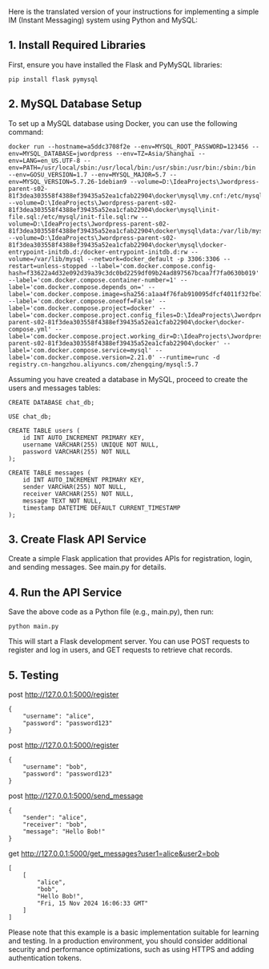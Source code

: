 Here is the translated version of your instructions for implementing a simple IM (Instant Messaging) system using Python and MySQL:

## 1. Install Required Libraries
First, ensure you have installed the Flask and PyMySQL libraries:
```
pip install flask pymysql
```

## 2. MySQL Database Setup
To set up a MySQL database using Docker, you can use the following command:

```
docker run --hostname=a5ddc3708f2e --env=MYSQL_ROOT_PASSWORD=123456 --env=MYSQL_DATABASE=jwordpress --env=TZ=Asia/Shanghai --env=LANG=en_US.UTF-8 --env=PATH=/usr/local/sbin:/usr/local/bin:/usr/sbin:/usr/bin:/sbin:/bin --env=GOSU_VERSION=1.7 --env=MYSQL_MAJOR=5.7 --env=MYSQL_VERSION=5.7.26-1debian9 --volume=D:\IdeaProjects\Jwordpress-parent-s02-81f3dea303558f4388ef39435a52ea1cfab22904\docker\mysql\my.cnf:/etc/mysql/my.cnf:rw --volume=D:\IdeaProjects\Jwordpress-parent-s02-81f3dea303558f4388ef39435a52ea1cfab22904\docker\mysql\init-file.sql:/etc/mysql/init-file.sql:rw --volume=D:\IdeaProjects\Jwordpress-parent-s02-81f3dea303558f4388ef39435a52ea1cfab22904\docker\mysql\data:/var/lib/mysql:rw --volume=D:\IdeaProjects\Jwordpress-parent-s02-81f3dea303558f4388ef39435a52ea1cfab22904\docker\mysql\docker-entrypoint-initdb.d:/docker-entrypoint-initdb.d:rw --volume=/var/lib/mysql --network=docker_default -p 3306:3306 --restart=unless-stopped --label='com.docker.compose.config-hash=f33622a4d32e092d39a39c3dc0bd2259df09b24ad897567bcaa7f7fa0630b019' --label='com.docker.compose.container-number=1' --label='com.docker.compose.depends_on=' --label='com.docker.compose.image=sha256:a1aa4f76fab910095dfcf4011f32fbe7acdb84c46bb685a8cf0a75e7d0da8f6b' --label='com.docker.compose.oneoff=False' --label='com.docker.compose.project=docker' --label='com.docker.compose.project.config_files=D:\IdeaProjects\Jwordpress-parent-s02-81f3dea303558f4388ef39435a52ea1cfab22904\docker\docker-compose.yml' --label='com.docker.compose.project.working_dir=D:\IdeaProjects\Jwordpress-parent-s02-81f3dea303558f4388ef39435a52ea1cfab22904\docker' --label='com.docker.compose.service=mysql' --label='com.docker.compose.version=2.21.0' --runtime=runc -d registry.cn-hangzhou.aliyuncs.com/zhengqing/mysql:5.7

```
Assuming you have created a database in MySQL, proceed to create the users and messages tables:

```
CREATE DATABASE chat_db;

USE chat_db;

CREATE TABLE users (
    id INT AUTO_INCREMENT PRIMARY KEY,
    username VARCHAR(255) UNIQUE NOT NULL,
    password VARCHAR(255) NOT NULL
);

CREATE TABLE messages (
    id INT AUTO_INCREMENT PRIMARY KEY,
    sender VARCHAR(255) NOT NULL,
    receiver VARCHAR(255) NOT NULL,
    message TEXT NOT NULL,
    timestamp DATETIME DEFAULT CURRENT_TIMESTAMP
);
```

## 3. Create Flask API Service
Create a simple Flask application that provides APIs for registration, login, and sending messages. See main.py for details.

## 4. Run the API Service
Save the above code as a Python file (e.g., main.py), then run:

```
python main.py
```

This will start a Flask development server. You can use POST requests to register and log in users, and GET requests to retrieve chat records.
## 5. Testing
post http://127.0.0.1:5000/register
```
{
    "username": "alice",
    "password": "password123"
}
```
post http://127.0.0.1:5000/register
```
{
    "username": "bob",
    "password": "password123"
}
```
post http://127.0.0.1:5000/send_message
```
{
    "sender": "alice",
    "receiver": "bob",
    "message": "Hello Bob!"
}
```
get http://127.0.0.1:5000/get_messages?user1=alice&user2=bob
```
[
    [
        "alice",
        "bob",
        "Hello Bob!",
        "Fri, 15 Nov 2024 16:06:33 GMT"
    ]
]
```

Please note that this example is a basic implementation suitable for learning and testing. In a production environment, you should consider additional security and performance optimizations, such as using HTTPS and adding authentication tokens.